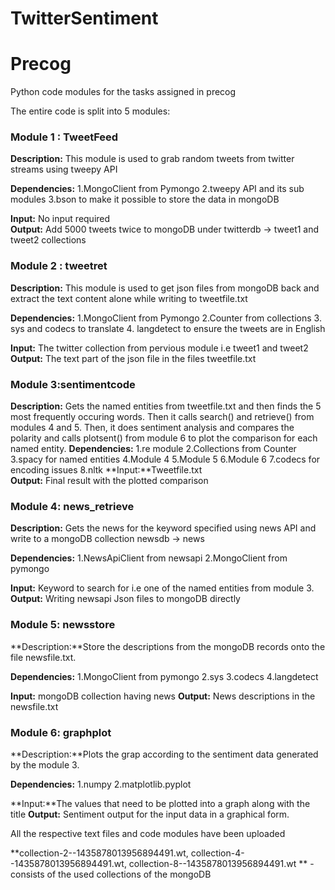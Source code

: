 # TwitterSentiment
# Precog
Python code modules for the tasks assigned in precog

The entire code is split into 5 modules:
### Module 1 : TweetFeed
**Description:** This module is used to grab random tweets from twitter streams using tweepy API

**Dependencies:** 
1.MongoClient from Pymongo
2.tweepy API and its sub modules
3.bson to make it possible to store the data in mongoDB

**Input:** No input required  
**Output:** Add 5000 tweets twice to mongoDB under twitterdb -> tweet1 and tweet2 collections

### Module 2 : tweetret
**Description:** This module is used to get json files from mongoDB back and extract the text content alone while writing to tweetfile.txt

**Dependencies:**
1.MongoClient from Pymongo
2.Counter from collections
3. sys and codecs to translate
4. langdetect to ensure the tweets are in English

**Input:** The twitter collection from pervious module i.e tweet1 and tweet2
**Output:** The text part of the json file in the files tweetfile.txt

### Module 3:sentimentcode
**Description:** Gets the named entities from tweetfile.txt and then finds the 5 most frequently occuring words. Then it calls search() and retrieve() from modules 4 and 5. Then, it does sentiment analysis and compares the polarity and calls plotsent() from module 6 to plot the comparison for each named entity. 
**Dependencies:**
1.re module
2.Collections from Counter
3.spacy for named entities
4.Module 4
5.Module 5
6.Module 6
7.codecs for encoding issues
8.nltk
**Input:**Tweetfile.txt  
**Output:** Final result with the plotted comparison

### Module 4: news_retrieve
**Description:** Gets the news for the keyword specified using news API and write to a mongoDB collection newsdb -> news

**Dependencies:**
1.NewsApiClient from newsapi
2.MongoClient from pymongo

**Input:** Keyword to search for i.e one of the named entities from module 3. 
**Output:** Writing newsapi Json files to mongoDB directly

### Module 5: newsstore
**Description:**Store the descriptions from the mongoDB records onto the file newsfile.txt.

**Dependencies:**
1.MongoClient from pymongo
2.sys
3.codecs
4.langdetect

**Input:** mongoDB collection having news
**Output:** News descriptions in the newsfile.txt
### Module 6: graphplot
**Description:**Plots the grap according to the sentiment data generated by the module 3. 

**Dependencies:**
1.numpy
2.matplotlib.pyplot

**Input:**The values that need to be plotted into a graph along with the title 
**Output:** Sentiment output for the input data in a graphical form.

All the respective text files and code modules have been uploaded 

**collection-2--1435878013956894491.wt, collection-4--1435878013956894491.wt, collection-8--1435878013956894491.wt ** - consists of the used collections of the mongoDB

